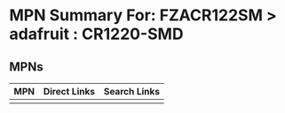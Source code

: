 



# MPN Summary For: FZACR122SM > adafruit : CR1220-SMD

## MPNs
  

|MPN|Direct Links|Search Links|
| :--- | :--- | :--- |
||||

